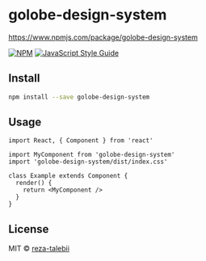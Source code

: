 # golobe-design-system
https://www.npmjs.com/package/golobe-design-system



[![NPM](https://img.shields.io/npm/v/golobe-design-system.svg)](https://www.npmjs.com/package/golobe-design-system) [![JavaScript Style Guide](https://img.shields.io/badge/code_style-standard-brightgreen.svg)](https://standardjs.com)

## Install

```bash
npm install --save golobe-design-system
```

## Usage

```tsx
import React, { Component } from 'react'

import MyComponent from 'golobe-design-system'
import 'golobe-design-system/dist/index.css'

class Example extends Component {
  render() {
    return <MyComponent />
  }
}
```

## License

MIT © [reza-talebii](https://github.com/reza-talebii)
